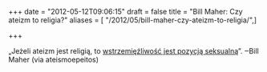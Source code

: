 +++
date = "2012-05-12T09:06:15"
draft = false
title = "Bill Maher: Czy ateizm to religia?"
aliases = [ "/2012/05/bill-maher-czy-ateizm-to-religia/",]

+++

„Jeżeli ateizm jest religią, to [wstrzemięźliwość jest pozycją
seksualną](http://www.youtube.com/watch?v=GIy2Ep5-qUA)”. ‒Bill Maher (via
ateismoepeitos)
